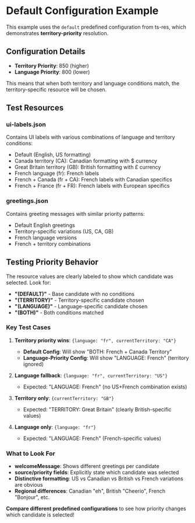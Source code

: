 # Default Configuration Example

This example uses the `default` predefined configuration from ts-res, which demonstrates **territory-priority** resolution.

## Configuration Details

- **Territory Priority**: 850 (higher)
- **Language Priority**: 800 (lower)

This means that when both territory and language conditions match, the territory-specific resource will be chosen.

## Test Resources

### ui-labels.json
Contains UI labels with various combinations of language and territory conditions:
- Default (English, US formatting)
- Canada territory (CA): Canadian formatting with $ currency
- Great Britain territory (GB): British formatting with £ currency  
- French language (fr): French labels
- French + Canada (fr + CA): French labels with Canadian specifics
- French + France (fr + FR): French labels with European specifics

### greetings.json
Contains greeting messages with similar priority patterns:
- Default English greetings
- Territory-specific variations (US, CA, GB)
- French language versions
- French + territory combinations

## Testing Priority Behavior

The resource values are clearly labeled to show which candidate was selected. Look for:
- **"(DEFAULT)"** - Base candidate with no conditions
- **"(TERRITORY)"** - Territory-specific candidate chosen
- **"(LANGUAGE)"** - Language-specific candidate chosen  
- **"(BOTH)"** - Both conditions matched

### Key Test Cases

1. **Territory priority wins**: `{language: "fr", currentTerritory: "CA"}`
   - **Default Config**: Will show "BOTH: French + Canada Territory" 
   - **Language-Priority Config**: Will show "LANGUAGE: French" (territory ignored)
   
2. **Language fallback**: `{language: "fr", currentTerritory: "US"}`
   - Expected: "LANGUAGE: French" (no US+French combination exists)

3. **Territory only**: `{currentTerritory: "GB"}`
   - Expected: "TERRITORY: Great Britain" (clearly British-specific values)

4. **Language only**: `{language: "fr"}`
   - Expected: "LANGUAGE: French" (French-specific values)

### What to Look For

- **welcomeMessage**: Shows different greetings per candidate
- **source/priority fields**: Explicitly state which candidate was selected
- **Distinctive formatting**: US vs Canadian vs British vs French variations are obvious
- **Regional differences**: Canadian "eh", British "Cheerio", French "Bonjour", etc.

**Compare different predefined configurations** to see how priority changes which candidate is selected!